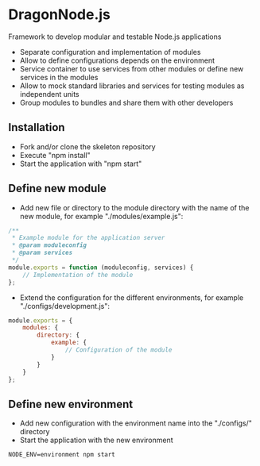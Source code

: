 # DragonNode.js
Framework to develop modular and testable Node.js applications
- Separate configuration and implementation of modules
- Allow to define configurations depends on the environment
- Service container to use services from other modules or define new services in the modules
- Allow to mock standard libraries and services for testing modules as independent units
- Group modules to bundles and share them with other developers

## Installation
- Fork and/or clone the skeleton repository
- Execute "npm install"
- Start the application with "npm start"

## Define new module
- Add new file or directory to the module directory with the name of the new module, for example "./modules/example.js":
```javascript
/**
 * Example module for the application server
 * @param moduleconfig
 * @param services
 */
module.exports = function (moduleconfig, services) {
    // Implementation of the module
};
```
- Extend the configuration for the different environments, for example "./configs/development.js":
```javascript
module.exports = {
    modules: {
        directory: {
            example: {
                // Configuration of the module
            }
        }
    }
};
```

## Define new environment
- Add new configuration with the environment name into the "./configs/" directory
- Start the application with the new environment
```
NODE_ENV=environment npm start
```
